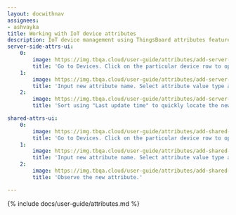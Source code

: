 ```yaml
---
layout: docwithnav
assignees:
- ashvayka
title: Working with IoT device attributes
description: IoT device management using ThingsBoard attributes feature
server-side-attrs-ui:
    0:
        image: https://img.tbqa.cloud/user-guide/attributes/add-server-side-ce-src.png
        title: 'Go to Devices. Click on the particular device row to open device details. Select "Attributes" tab. Choose "Server attributes" scope. Click "+" Icon.'
    1:
        image: https://img.tbqa.cloud/user-guide/attributes/add-server-side-ce2-src.png
        title: 'Input new attribute name. Select attribute value type and input attribute value.'
    2:
        image: https://img.tbqa.cloud/user-guide/attributes/add-server-side-ce3-src.png
        title: 'Sort using "Last update time" to quickly locate the newly created attribute.'

shared-attrs-ui:
    0:
        image: https://img.tbqa.cloud/user-guide/attributes/add-shared-ce-src.png
        title: 'Go to Devices. Click on the particular device row to open device details. Select "Attributes" tab. Choose "Shared attributes" scope. Click "+" Icon.'
    1:
        image: https://img.tbqa.cloud/user-guide/attributes/add-shared-ce2-src.png
        title: 'Input new attribute name. Select attribute value type and input attribute value.'
    2:
        image: https://img.tbqa.cloud/user-guide/attributes/add-shared-ce3-src.png
        title: 'Observe the new attribute.'

---
```


{% include docs/user-guide/attributes.md %}
